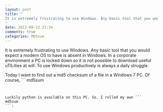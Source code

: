 ```yaml
---
layout: post
title: "
It is extremely frustrating to use Windows. Any basic tool that you would expect a modern OS to have is absent in Windows. In a corporate environment a PC is locked down so it is not possible to download useful uTILities at will. To use Windows productively is always a daily struggle.
"
date: 2012-08-22 21:34
comments: true
categories: MD5sum
---
```


It is extremely frustrating to use Windows. Any basic tool that you would expect a modern OS to have is absent in Windows. In a corporate environment a PC is locked down so it is not possible to download useful uTILities at will. To use Windows productively is always a daily struggle.


Today I want to find out a md5 checksum of a file in a Windows 7 PC. Of course, ```
md5sum
``` is nowhere in sight.


Luckily python is available on this PC. So, I rolled my own ```
md5sum
```:

